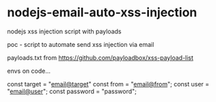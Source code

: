 # nodejs-email-auto-xss-injection
nodejs xss injection script with payloads


poc - script to automate send xss injection via email

payloads.txt from https://github.com/payloadbox/xss-payload-list


envs on code...

const target = "<email@target>"
const from = "<email@from>";
const user = "<email@user>";
const password = "password";


